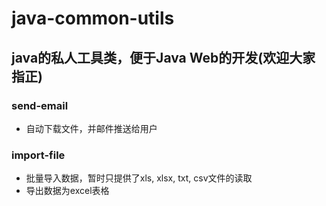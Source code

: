 # java-common-utils

java的私人工具类，便于Java Web的开发(欢迎大家指正)
---
### send-email
* 自动下载文件，并邮件推送给用户
### import-file
* 批量导入数据，暂时只提供了xls, xlsx, txt, csv文件的读取
* 导出数据为excel表格